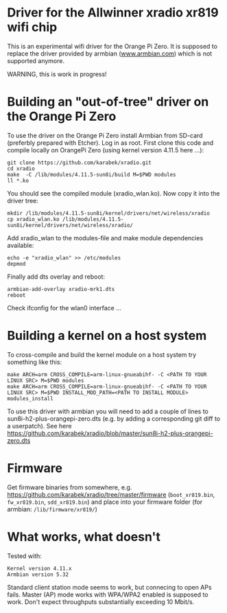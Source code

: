 # Driver for the Allwinner xradio xr819 wifi chip 

This is an experimental wifi driver for the Orange Pi Zero. It is supposed to replace the driver provided by armbian (www.armbian.com) which is not supported anymore.

WARNING, this is work in progress!

# Building an "out-of-tree" driver on the Orange Pi Zero

To use the driver on the Orange Pi Zero install Armbian from SD-card (preferbly prepared with Etcher). Log in as root.
First clone this code and compile locally on OrangePi Zero (using kernel version 4.11.5 here ...):

```
git clone https://github.com/karabek/xradio.git
cd xradio
make  -C /lib/modules/4.11.5-sun8i/build M=$PWD modules
ll *.ko
```

You should see the compiled module (xradio_wlan.ko). Now copy it into the driver tree:

```
mkdir /lib/modules/4.11.5-sun8i/kernel/drivers/net/wireless/xradio
cp xradio_wlan.ko /lib/modules/4.11.5-sun8i/kernel/drivers/net/wireless/xradio/
```

Add xradio_wlan to the modules-file and make module dependencies available:

```
echo -e "xradio_wlan" >> /etc/modules
depmod
```

Finally add dts overlay and reboot:

```
armbian-add-overlay xradio-mrk1.dts
reboot
```

Check ifconfig for the wlan0 interface ...

# Building a kernel on a host system

To cross-compile and build the kernel module on a host system try something like this:

```
make ARCH=arm CROSS_COMPILE=arm-linux-gnueabihf- -C <PATH TO YOUR LINUX SRC> M=$PWD modules
make ARCH=arm CROSS_COMPILE=arm-linux-gnueabihf- -C <PATH TO YOUR LINUX SRC> M=$PWD INSTALL_MOD_PATH=<PATH TO INSTALL MODULE> modules_install
```

To use this driver with armbian you will need to add a couple of lines to sun8i-h2-plus-orangepi-zero.dts (e.g. by adding a corresponding git diff to a userpatch). See here
https://github.com/karabek/xradio/blob/master/sun8i-h2-plus-orangepi-zero.dts

# Firmware

Get firmware binaries from somewhere, e.g. https://github.com/karabek/xradio/tree/master/firmware (`boot_xr819.bin`, `fw_xr819.bin`, `sdd_xr819.bin`) and place into your firmware folder (for armbian: `/lib/firmware/xr819/`)

# What works, what doesn't

Tested with:

	Kernel version 4.11.x
	Armbian version 5.32 

Standard client station mode seems to work, but connecing to open APs fails.
Master (AP) mode works with WPA/WPA2 enabled is supposed to work.
Don't expect throughputs substantially exceeding 10 Mbit/s.
